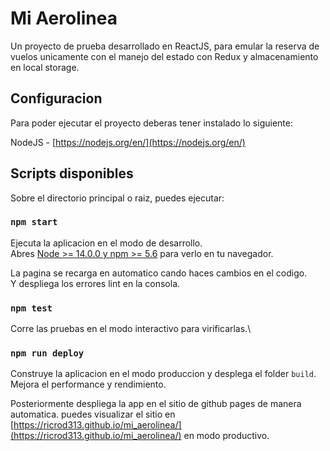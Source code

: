 # Mi Aerolinea

Un proyecto de prueba desarrollado en ReactJS, para emular la reserva de vuelos
unicamente con el manejo del estado con Redux y almacenamiento en local storage.

## Configuracion

Para poder ejecutar el proyecto deberas tener instalado lo siguiente:

NodeJS - [https://nodejs.org/en/](https://nodejs.org/en/)

## Scripts disponibles

Sobre el directorio principal o raiz, puedes ejecutar:

### `npm start`

Ejecuta la aplicacion en el modo de desarrollo.\
Abres [Node >= 14.0.0 y npm >= 5.6](http://localhost:3000) para verlo en tu navegador.

La pagina se recarga en automatico cando haces cambios en el codigo.\
Y despliega los errores lint en la consola.

### `npm test`

Corre las pruebas en el modo interactivo para virificarlas.\

### `npm run deploy`

Construye la aplicacion en el modo produccion y desplega el folder `build`.\
Mejora el performance y rendimiento.

Posteriormente despliega la app en el sitio de github pages de manera automatica.
puedes visualizar el sitio en [https://ricrod313.github.io/mi_aerolinea/](https://ricrod313.github.io/mi_aerolinea/) en modo productivo.
